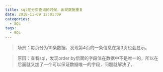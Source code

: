 ```yaml
---
title: sql在分页查询的时候，出现数据重复
date: 2018-11-09 12:01:09
categories:
  - SQL
tags:
  - SQL
---
```


> 场景：每页分为10条数据，发现第4页的一条信息在第3页也会显示。

>原因：查看sql，发现order by后面的字段值在数据中不是唯一的，所以在后面就又加了一个可以保证数据唯一的字段，问题就解决了。